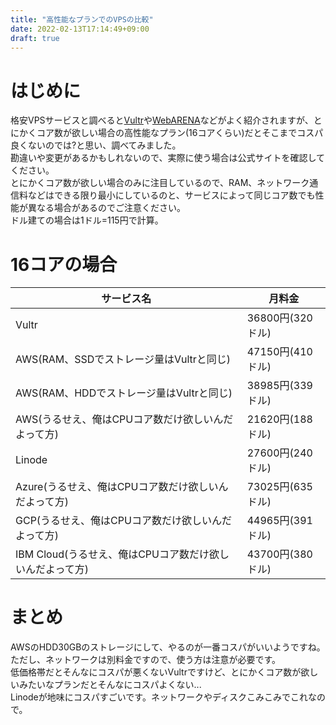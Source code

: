 ```yaml
---
title: "高性能なプランでのVPSの比較"
date: 2022-02-13T17:14:49+09:00
draft: true
---
```


# はじめに

格安VPSサービスと調べると[Vultr](https://www.vultr.com/)や[WebARENA](https://web.arena.ne.jp/)などがよく紹介されますが、とにかくコア数が欲しい場合の高性能なプラン(16コアくらい)だとそこまでコスパ良くないのでは?と思い、調べてみました。\
勘違いや変更があるかもしれないので、実際に使う場合は公式サイトを確認してください。\
とにかくコア数が欲しい場合のみに注目しているので、RAM、ネットワーク通信料などはできる限り最小にしているのと、サービスによって同じコア数でも性能が異なる場合があるのでご注意ください。\
ドル建ての場合は1ドル=115円で計算。

# 16コアの場合
|サービス名|月料金|
|---|---|
|Vultr|36800円(320ドル)|
|AWS(RAM、SSDでストレージ量はVultrと同じ)|47150円(410ドル)|
|AWS(RAM、HDDでストレージ量はVultrと同じ)|38985円(339ドル)|
|AWS(うるせえ、俺はCPUコア数だけ欲しいんだよって方)|21620円(188ドル)|
|Linode|27600円(240ドル)|
|Azure(うるせえ、俺はCPUコア数だけ欲しいんだよって方)|73025円(635ドル)|
|GCP(うるせえ、俺はCPUコア数だけ欲しいんだよって方)|44965円(391ドル)|
|IBM Cloud(うるせえ、俺はCPUコア数だけ欲しいんだよって方)|43700円(380ドル)|


# まとめ

AWSのHDD30GBのストレージにして、やるのが一番コスパがいいようですね。\
ただし、ネットワークは別料金ですので、使う方は注意が必要です。\
低価格帯だとそんなにコスパが悪くないVultrですけど、とにかくコア数が欲しいみたいなプランだとそんなにコスパよくない... \
Linodeが地味にコスパすごいです。ネットワークやディスクこみこみでこれなので。
